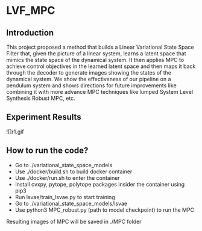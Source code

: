 # LVF_MPC

Introduction
-----------------------------------------------------
This project proposed a method that builds a Linear Variational State Space Filter that, given the picture of a linear system, learns a latent space that mimics the state space of the dynamical system. It then applies MPC to achieve control objectives in the learned latent space and then maps it back through the decoder to generate images showing the states of the dynamical system. We show the effectiveness of our pipeline on a pendulum system and shows directions for future improvements like combining it with more advance MPC techniques like lumped System Level Synthesis Robust MPC, etc.

Experiment Results
----------------------------------------------------

![]r1.gif

How to run the code? 
-----------------------------------------------------

- Go to ./variational_state_space_models 
- Use ./docker/build.sh to build docker container
- Use ./docker/run.sh to enter the container 
- Install cvxpy, pytope, polytope packages insider the container using pip3 
- Run lsvae/train_lsvae.py to start training 
- Go to ./variational_state_space_models/lsvae
- Use python3 MPC_robust.py (path to model checkpoint) to run the MPC

Resulting images of MPC will be saved in ./MPC folder 
